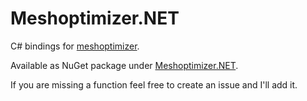 # Meshoptimizer.NET

C# bindings for [meshoptimizer](https://github.com/BoyBaykiller/meshoptimizer).

Available as NuGet package under [Meshoptimizer.NET](https://www.nuget.org/packages/Meshoptimizer.NET).

If you are missing a function feel free to create an issue and I'll add it.

